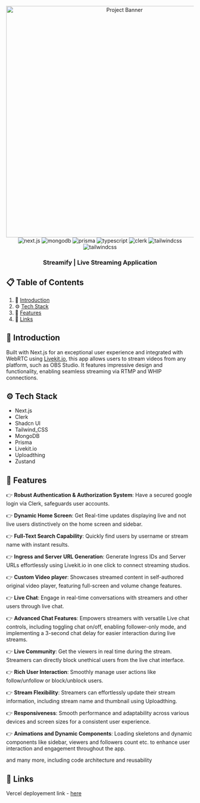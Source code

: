 <div align="center">
  <br />
    <a href="https://streamify-blond.vercel.app/" target="_blank">
      <img src="https://res.cloudinary.com/dw61knhif/image/upload/v1720631034/Blue_Pink_Gradient_Gaming_Stream_Facebook_Cover_w5i5tr.png" width="620px" alt="Project Banner">
    </a>
  <br />

  <div>
    <img src="https://img.shields.io/badge/next%20js-000000?style=for-the-badge&logo=nextdotjs&logoColor=white" alt="next.js" />
    <img src="https://img.shields.io/badge/MongoDB-4EA94B?style=for-the-badge&logo=mongodb&logoColor=white" alt="mongodb" />
    <img src="https://img.shields.io/badge/Prisma-3982CE?style=for-the-badge&logo=Prisma&logoColor=white" alt="prisma" /> <img src="https://img.shields.io/badge/TypeScript-007ACC?style=for-the-badge&logo=typescript&logoColor=white" alt="typescript" />
     <img src="https://img.shields.io/badge/Clerk-6C47FF.svg?style=for-the-badge&logo=Clerk&logoColor=white" alt="clerk" />
    <img src="https://img.shields.io/badge/Tailwind_CSS-38B2AC?style=for-the-badge&logo=tailwind-css&logoColor=white" alt="tailwindcss" />
    <img src="https://img.shields.io/badge/shadcn%2Fui-000000?style=for-the-badge&logo=shadcnui&logoColor=white" alt="tailwindcss" />
  </div>

  <h3 align="center">Streamify | Live Streaming Application</h3>

</div>

## 📋 <a name="table">Table of Contents</a>

1. 🚀 [Introduction](#introduction)
2. ⚙️ [Tech Stack](#tech-stack)
3. 🔋 [Features](#features)
4. 🔗 [Links](#links)

## <a name="introduction">🚀 Introduction</a>

Built with Next.js for an exceptional user experience and integrated with WebRTC using [Livekit.io](https://livekit.io/), this app allows users to stream videos from any platform, such as OBS Studio. It features impressive design and functionality, enabling seamless streaming via RTMP and WHIP connections.

## <a name="tech-stack">⚙️ Tech Stack</a>

- Next.js
- Clerk
- Shadcn UI
- Tailwind_CSS
- MongoDB
- Prisma
- Livekit.io
- Uploadthing
- Zustand

## <a name="features">🔋 Features</a>

👉 **Robust Authentication & Authorization System**: Have a secured google login via Clerk, safeguards user accounts.

👉 **Dynamic Home Screen**: Get Real-time updates displaying live and not live users distinctively on the home screen and sidebar.

👉 **Full-Text Search Capability**: Quickly find users by username or stream name with instant results.

👉 **Ingress and Server URL Generation**: Generate Ingress IDs and Server URLs effortlessly using Livekit.io in one click to connect streaming studios.

👉 **Custom Video player**: Showcases streamed content in self-authored original video player, featuring full-screen and volume change features.

👉 **Live Chat**: Engage in real-time conversations with streamers and other users through live chat.

👉 **Advanced Chat Features**: Empowers streamers with versatile Live chat controls, including toggling chat on/off, enabling follower-only mode, and implementing a 3-second chat delay for easier interaction during live streams.

👉 **Live Community**: Get the viewers in real time during the stream. Streamers can directly block unethical users from the live chat interface.

👉 **Rich User Interaction**: Smoothly manage user actions like follow/unfollow or block/unblock users.

👉 **Stream Flexibility**: Streamers can effortlessly update their stream information, including stream name and thumbnail using Uploadthing.

👉 **Responsiveness**: Smooth performance and adaptability across various devices and screen sizes for a consistent user experience.

👉 **Animations and Dynamic Components**: Loading skeletons and dynamic components like sidebar, viewers and followers count etc. to enhance user interaction and engagement throughout the app.

and many more, including code architecture and reusability 

## <a name="links">🔗 Links</a>

Vercel deployement link - [here](https://streamify-blond.vercel.app/)

#
